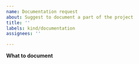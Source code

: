 ```yaml
---
name: Documentation request
about: Suggest to document a part of the project
title: ''
labels: kind/documentation
assignees: ''

---
```


**What to document**

<!--
Describe the part of project you would like to be documented.
A clear and concise description of what you want to happen.
-->
